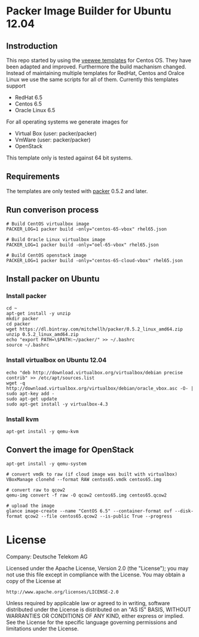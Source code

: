 # Packer Image Builder for Ubuntu 12.04

## Instroduction

This repo started by using the [veewee templates](https://github.com/jedi4ever/veewee/tree/master/templates) for Centos OS. They have been adapted and improved. Furthermore the build machanism changed. Instead of maintaining multiple templates for RedHat, Centos and Oralce Linux we use the same scripts for all of them. Currently this templates support

 - RedHat 6.5
 - Centos 6.5
 - Oracle Linux 6.5

For all operating systems we generate images for 

 - Virtual Box (user: packer/packer)
 - VmWare (user: packer/packer)
 - OpenStack

This template only is tested against 64 bit systems. 

## Requirements

The templates are only tested with [packer](http://www.packer.io/downloads.html) 0.5.2 and later.

## Run converison process

    # Build CentOS virtualbox image
    PACKER_LOG=1 packer build -only="centos-65-vbox" rhel65.json

    # Build Oracle Linux virtualbox image
    PACKER_LOG=1 packer build -only="oel-65-vbox" rhel65.json

    # Build CentOS openstack image
    PACKER_LOG=1 packer build -only="centos-65-cloud-vbox" rhel65.json

## Install packer on Ubuntu

### Install packer

    cd ~
    apt-get install -y unzip
    mkdir packer
    cd packer
    wget https://dl.bintray.com/mitchellh/packer/0.5.2_linux_amd64.zip
    unzip 0.5.2_linux_amd64.zip
    echo "export PATH=\$PATH:~/packer/" >> ~/.bashrc
    source ~/.bashrc

### Install virtualbox on Ubuntu 12.04

    echo "deb http://download.virtualbox.org/virtualbox/debian precise contrib" >> /etc/apt/sources.list
    wget -q http://download.virtualbox.org/virtualbox/debian/oracle_vbox.asc -O- | sudo apt-key add -
    sudo apt-get update
    sudo apt-get install -y virtualbox-4.3

### Install kvm

    apt-get install -y qemu-kvm


## Convert the image for OpenStack

    apt-get install -y qemu-system

    # convert vmdk to raw (if cloud image was built with virtualbox)
    VBoxManage clonehd --format RAW centos65.vmdk centos65.img

    # convert raw to qcow2
    qemu-img convert -f raw -O qcow2 centos65.img centos65.qcow2

    # upload the image
    glance image-create --name "CentOS 6.5" --container-format ovf --disk-format qcow2 --file centos65.qcow2 --is-public True --progress

# License

Company: Deutsche Telekom AG

Licensed under the Apache License, Version 2.0 (the "License");
you may not use this file except in compliance with the License.
You may obtain a copy of the License at

    http://www.apache.org/licenses/LICENSE-2.0

Unless required by applicable law or agreed to in writing, software
distributed under the License is distributed on an "AS IS" BASIS,
WITHOUT WARRANTIES OR CONDITIONS OF ANY KIND, either express or implied.
See the License for the specific language governing permissions and
limitations under the License.
